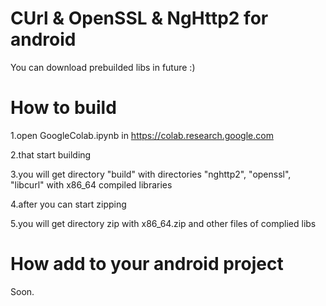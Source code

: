 # CUrl & OpenSSL & NgHttp2 for android
You can download prebuilded libs in future :)

# How to build
1.open GoogleColab.ipynb in https://colab.research.google.com

2.that start building

3.you will get directory "build" with directories "nghttp2", "openssl", "libcurl" with x86_64 compiled libraries

4.after you can start zipping

5.you will get directory zip with x86_64.zip and other files of complied libs

# How add to your android project
Soon.
